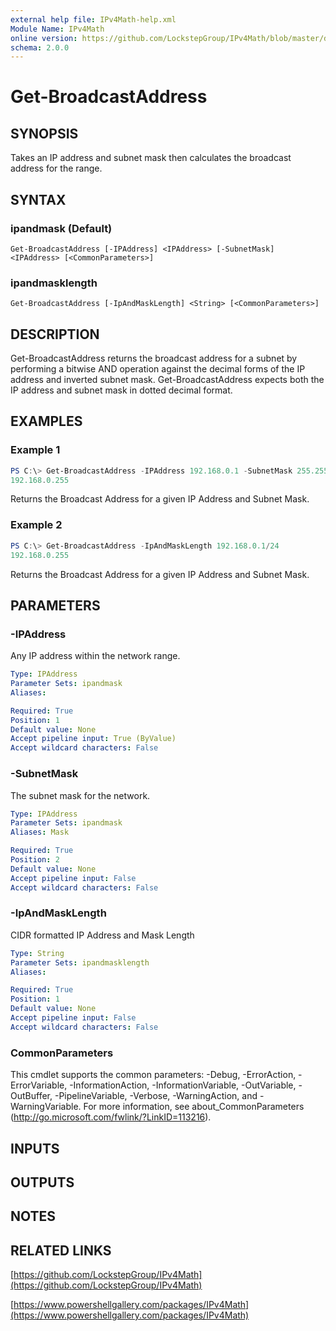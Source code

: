 ```yaml
---
external help file: IPv4Math-help.xml
Module Name: IPv4Math
online version: https://github.com/LockstepGroup/IPv4Math/blob/master/docs/Get-BroadcastAddress.md
schema: 2.0.0
---
```


# Get-BroadcastAddress

## SYNOPSIS
Takes an IP address and subnet mask then calculates the broadcast address for the range.

## SYNTAX

### ipandmask (Default)
```
Get-BroadcastAddress [-IPAddress] <IPAddress> [-SubnetMask] <IPAddress> [<CommonParameters>]
```

### ipandmasklength
```
Get-BroadcastAddress [-IpAndMaskLength] <String> [<CommonParameters>]
```

## DESCRIPTION
Get-BroadcastAddress returns the broadcast address for a subnet by performing a bitwise AND
operation against the decimal forms of the IP address and inverted subnet mask.
Get-BroadcastAddress expects both the IP address and subnet mask in dotted decimal format.

## EXAMPLES

### Example 1
```powershell
PS C:\> Get-BroadcastAddress -IPAddress 192.168.0.1 -SubnetMask 255.255.255.0
192.168.0.255
```

Returns the Broadcast Address for a given IP Address and Subnet Mask.

### Example 2
```powershell
PS C:\> Get-BroadcastAddress -IpAndMaskLength 192.168.0.1/24
192.168.0.255
```

Returns the Broadcast Address for a given IP Address and Subnet Mask.

## PARAMETERS

### -IPAddress
Any IP address within the network range.

```yaml
Type: IPAddress
Parameter Sets: ipandmask
Aliases:

Required: True
Position: 1
Default value: None
Accept pipeline input: True (ByValue)
Accept wildcard characters: False
```

### -SubnetMask
The subnet mask for the network.

```yaml
Type: IPAddress
Parameter Sets: ipandmask
Aliases: Mask

Required: True
Position: 2
Default value: None
Accept pipeline input: False
Accept wildcard characters: False
```

### -IpAndMaskLength
CIDR formatted IP Address and Mask Length

```yaml
Type: String
Parameter Sets: ipandmasklength
Aliases:

Required: True
Position: 1
Default value: None
Accept pipeline input: False
Accept wildcard characters: False
```

### CommonParameters
This cmdlet supports the common parameters: -Debug, -ErrorAction, -ErrorVariable, -InformationAction, -InformationVariable, -OutVariable, -OutBuffer, -PipelineVariable, -Verbose, -WarningAction, and -WarningVariable. For more information, see about_CommonParameters (http://go.microsoft.com/fwlink/?LinkID=113216).

## INPUTS

## OUTPUTS

## NOTES

## RELATED LINKS

[https://github.com/LockstepGroup/IPv4Math](https://github.com/LockstepGroup/IPv4Math)

[https://www.powershellgallery.com/packages/IPv4Math](https://www.powershellgallery.com/packages/IPv4Math)
